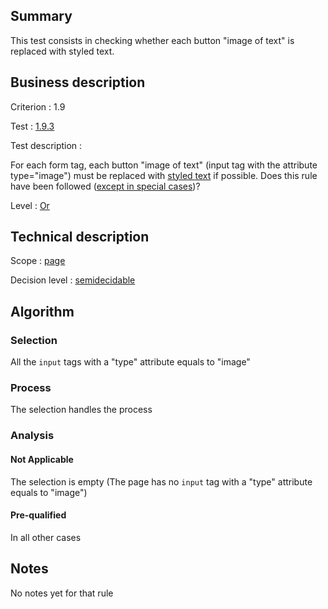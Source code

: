 ## Summary

This test consists in checking whether each button "image of text" is
replaced with styled text.

## Business description

Criterion : 1.9

Test : [1.9.3](http://www.accessiweb.org/index.php/accessiweb-22-english-version.html#test-1-9-3)

Test description :

For each form tag, each button "image of text" (input tag with the attribute type="image") must be replaced with [styled text](http://www.accessiweb.org/index.php/glossary-76.html#mTexteStyle) if possible. Does this rule have been followed ([except in special cases](http://www.accessiweb.org/index.php/glossary-76.html#cpCrit19- "Special cases for criterion 1.9"))?

Level : [Or](/en/category/rules-design/accessiweb-11/level/or)

## Technical description

Scope : [page](/en/category/rules-design/accessiweb-11/scope/page)

Decision level :
[semidecidable](/en/category/rules-design/accessiweb-11/decision-level/semidecidable)

## Algorithm

### Selection

All the `input` tags with a "type" attribute equals to "image"

### Process

The selection handles the process

### Analysis

#### Not Applicable

The selection is empty (The page has no `input` tag with a "type"
attribute equals to "image")

#### Pre-qualified

In all other cases

## Notes

No notes yet for that rule
